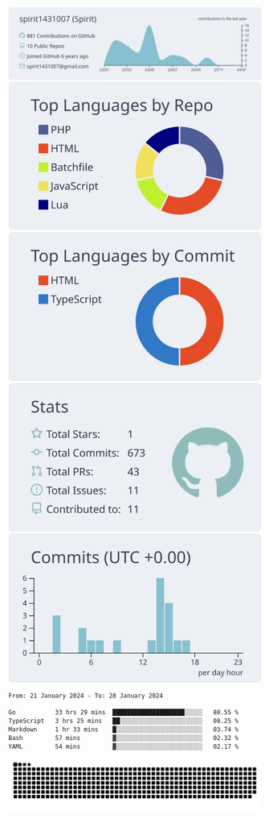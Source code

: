 [![](https://raw.githubusercontent.com/spirit1431007/spirit1431007/master/profile-summary-card-output/nord_bright/0-profile-details.svg)](https://git.io/spiritx)
[![](https://raw.githubusercontent.com/spirit1431007/spirit1431007/master/profile-summary-card-output/nord_bright/1-repos-per-language.svg)](https://git.io/spiritx) [![](https://raw.githubusercontent.com/spirit1431007/spirit1431007/master/profile-summary-card-output/nord_bright/2-most-commit-language.svg)](https://git.io/spiritx)
[![](https://raw.githubusercontent.com/spirit1431007/spirit1431007/master/profile-summary-card-output/nord_bright/3-stats.svg)](https://git.io/spiritx) [![](https://raw.githubusercontent.com/spirit1431007/spirit1431007/master/profile-summary-card-output/nord_bright/4-productive-time.svg)](https://git.io/spiritx)

<!--START_SECTION:waka-->

```txt
From: 21 January 2024 - To: 28 January 2024

Go           33 hrs 29 mins  ████████████████████░░░░░   80.55 %
TypeScript   3 hrs 25 mins   ██░░░░░░░░░░░░░░░░░░░░░░░   08.25 %
Markdown     1 hr 33 mins    █░░░░░░░░░░░░░░░░░░░░░░░░   03.74 %
Bash         57 mins         ▓░░░░░░░░░░░░░░░░░░░░░░░░   02.32 %
YAML         54 mins         ▓░░░░░░░░░░░░░░░░░░░░░░░░   02.17 %
```

<!--END_SECTION:waka-->

![contribution](https://github.com/spirit1431007/spirit1431007/blob/output/github-contribution-grid-snake.svg)
